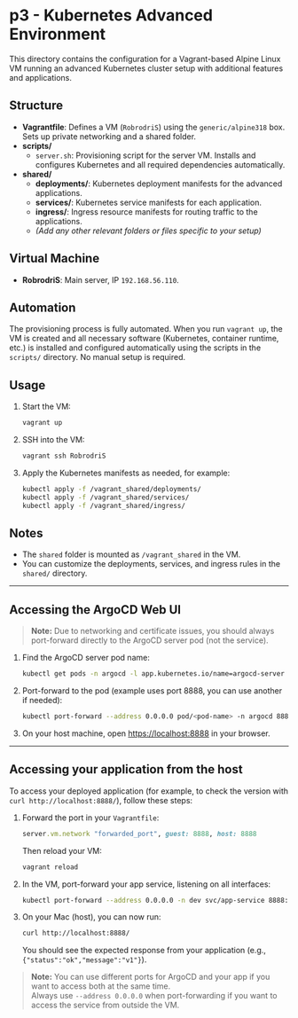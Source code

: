 # p3 - Kubernetes Advanced Environment

This directory contains the configuration for a Vagrant-based Alpine Linux VM running an advanced Kubernetes cluster setup with additional features and applications.

## Structure

- **Vagrantfile**: Defines a VM (`RobrodriS`) using the `generic/alpine318` box. Sets up private networking and a shared folder.
- **scripts/**
  - `server.sh`: Provisioning script for the server VM. Installs and configures Kubernetes and all required dependencies automatically.
- **shared/**
  - **deployments/**: Kubernetes deployment manifests for the advanced applications.
  - **services/**: Kubernetes service manifests for each application.
  - **ingress/**: Ingress resource manifests for routing traffic to the applications.
  - *(Add any other relevant folders or files specific to your setup)*

## Virtual Machine

- **RobrodriS**: Main server, IP `192.168.56.110`.

## Automation

The provisioning process is fully automated. When you run `vagrant up`, the VM is created and all necessary software (Kubernetes, container runtime, etc.) is installed and configured automatically using the scripts in the `scripts/` directory. No manual setup is required.

## Usage

1. Start the VM:
   ```sh
   vagrant up
   ```
2. SSH into the VM:
   ```sh
   vagrant ssh RobrodriS
   ```
3. Apply the Kubernetes manifests as needed, for example:
   ```sh
   kubectl apply -f /vagrant_shared/deployments/
   kubectl apply -f /vagrant_shared/services/
   kubectl apply -f /vagrant_shared/ingress/
   ```

## Notes

- The `shared` folder is mounted as `/vagrant_shared` in the VM.
- You can customize the deployments, services, and ingress rules in the `shared/` directory.

---

## Accessing the ArgoCD Web UI

> **Note:** Due to networking and certificate issues, you should always port-forward directly to the ArgoCD server pod (not the service).

1. Find the ArgoCD server pod name:
   ```bash
   kubectl get pods -n argocd -l app.kubernetes.io/name=argocd-server
   ```

2. Port-forward to the pod (example uses port 8888, you can use another if needed):
   ```bash
   kubectl port-forward --address 0.0.0.0 pod/<pod-name> -n argocd 8888:8080
   ```

3. On your host machine, open [https://localhost:8888](https://localhost:8888) in your browser.

---

## Accessing your application from the host

To access your deployed application (for example, to check the version with `curl http://localhost:8888/`), follow these steps:

1. Forward the port in your `Vagrantfile`:
   ```ruby
   server.vm.network "forwarded_port", guest: 8888, host: 8888
   ```
   Then reload your VM:
   ```bash
   vagrant reload
   ```

2. In the VM, port-forward your app service, listening on all interfaces:
   ```bash
   kubectl port-forward --address 0.0.0.0 -n dev svc/app-service 8888:8888
   ```

3. On your Mac (host), you can now run:
   ```bash
   curl http://localhost:8888/
   ```
   You should see the expected response from your application (e.g., `{"status":"ok","message":"v1"}`).

> **Note:** You can use different ports for ArgoCD and your app if you want to access both at the same time.  
> Always use `--address 0.0.0.0` when port-forwarding if you want to access the service from outside the VM.

